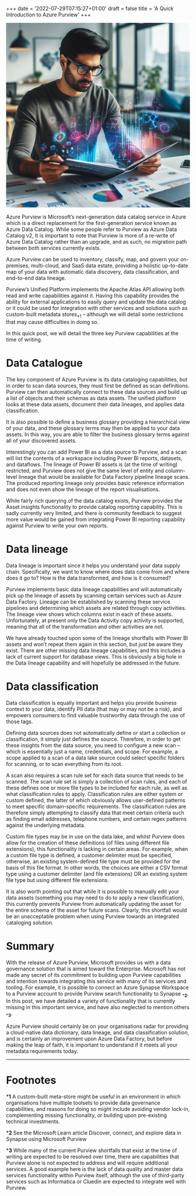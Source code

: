 +++
date = '2022-07-29T07:15:27+01:00'
draft = false
title = 'A Quick Introduction to Azure Purview'
+++

![Data Catalog](/images/2022/catalogue-of-data-ai-600.png)

Azure Purview is Microsoft’s next-generation data catalog service in Azure which is a direct replacement for the first-generation service known as Azure Data Catalog. While some people refer to Purview as Azure Data Catalog v2, It is important to note that Purview is more of a re-write of Azure Data Catalog rather than an upgrade, and as such, no migration path between both services currently exists.

Azure Purview can be used to inventory, classify, map, and govern your on-premises, multi-cloud, and SaaS data estate, providing a holistic up-to-date map of your data with automatic data discovery, data classification, and end-to-end data lineage.

Purview’s Unified Platform implements the Apache Atlas API allowing both read and write capabilities against it. Having this capability provides the ability for external applications to easily query and update the data catalog or it could be used for integration with other services and solutions such as custom-built metadata stores<sub>*1</sub> – although we will detail some restrictions that may cause difficulties in doing so.

In this quick post, we will detail the three key Purview capabilities at the time of writing.

# Data Catalogue
The key component of Azure Purview is its data cataloging capabilities, but in order to scan data sources, they must first be defined as scan definitions. Purview can then automatically connect to these data sources and build up a list of objects and their schemas as data assets. The unified platform looks at these data assets, document their data lineages, and applies data classification.

It is also possible to define a business glossary providing a hierarchical view of your data, and these glossary terms may then be applied to your data assets. In this way, you are able to filter the business glossary terms against all of your discovered assets.

Interestingly you can add Power BI as a data source to Purview, and a scan will list the contents of a workspace including Power BI reports, datasets, and dataflows. The lineage of Power BI assets is (at the time of writing) restricted, and Purview does not give the same level of entity and column-level lineage that would be available for Data Factory pipeline lineage scans. The produced reporting lineage only provides basic reference information and does not even show the lineage of the report visualisations.

While fairly rich querying of the data catalog exists, Purview provides the Asset insights functionality to provide catalog reporting capability. This is sadly currently very limited, and there is community feedback to suggest more value would be gained from integrating Power BI reporting capability against Purview to write your own reports.

# Data lineage
Data lineage is important since it helps you understand your data supply chain. Specifically, we want to know where does data come from and where does it go to? How is the data transformed, and how is it consumed?

Purview implements basic data lineage capabilities and will automatically pick up the lineage of assets by scanning certain services such as Azure Data Factory. Lineage can be established by scanning these service pipelines and determining which assets are related through copy activities. The lineage view shows which columns exist in each of these assets. Unfortunately, at present only the Data Activity copy activity is supported, meaning that all of the transformation and other activities are not.

We have already touched upon some of the lineage shortfalls with Power BI assets and won’t repeat them again in this section, but just be aware they exist. There are other missing data lineage capabilities, and this includes a lack of current support for database views. This is obviously a big hole in the Data lineage capability and will hopefully be addressed in the future.

# Data classification
Data classification is equally important and helps you provide business context to your data, identify PII data (that may or may not be a risk), and empowers consumers to find valuable trustworthy data through the use of those tags.

Defining data sources does not automatically define or start a collection or classification, it simply just defines the source. Therefore, in order to get these insights from the data source, you need to configure a new scan – which is essentially just a name, credentials, and scope. For example, a scope applied to a scan of a data lake source could select specific folders for scanning, or to scan everything from its root.

A scan also requires a scan rule set for each data source that needs to be scanned. The scan rule set is simply a collection of scan rules, and each of these defines one or more file types to be included for each rule, as well as what classification rules to apply. Classification rules are either system or custom defined, the latter of which obviously allows user-defined patterns to meet specific domain-specific requirements. The classification rules are therefore simply attempting to classify data that meet certain criteria such as finding email addresses, telephone numbers, and certain regex patterns against the underlying metadata.

Custom file types may be in use on the data lake, and whilst Purview does allow for the creation of these definitions (of files using different file extensions), this functionality is lacking in certain areas. For example, when a custom file type is defined, a customer delimiter must be specified, otherwise, an existing system-defined file type must be provided for the basis of this file format. In other words, the choices are either a CSV format type using a customer delimiter (and file extensions) OR an existing system file type but using different file extensions.

It is also worth pointing out that while it is possible to manually edit your data assets (something you may need to do to apply a new classification), this currently prevents Purview from automatically updating the asset for the entire schema of the asset for future scans. Clearly, this shortfall would be an unacceptable problem when using Purview towards an integrated cataloging solution.

# Summary
With the release of Azure Purview, Microsoft provides us with a data governance solution that is aimed toward the Enterprise. Microsoft has not made any secret of its commitment to building upon Purview capabilities and intention towards integrating this service with many of its services and tooling. For example, it is possible to connect an Azure Synapse Workspace to a Purview account to provide Purview search functionality to Synapse <sub>***2**</sub>. In this post, we have detailed a variety of functionality that is currently missing in this important service, and have also neglected to mention others <sub>***3**</sub>.

Azure Purview should certainly be on your organisations radar for providing a cloud-native data dictionary, data lineage, and data classification solution, and is certainly an improvement upon Azure Data Factory, but before making the leap of faith, it is important to understand if it meets all your metadata requirements today.

---

# Footnotes
***1** A custom-built meta-store might be useful in an environment in which organisations have multiple toolsets to provide data governance capabilities, and reasons for doing so might include avoiding vendor lock-in, complementing missing functionality, or building upon pre-existing technical investments.

***2** See the Microsoft Learn article Discover, connect, and explore data in Synapse using Microsoft Purview

***3** While many of the current Purview shortfalls that exist at the time of writing are expected to be resolved over time, there are capabilities that Purview alone is not expected to address and will require additional services. A good example here is the lack of data quality and master data services functionality within Purview itself, although the use of third-party services such as Informatica or Cluedin are expected to integrate well with Purview.